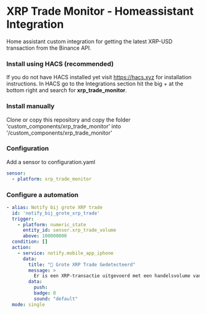 # XRP Trade Monitor - Homeassistant Integration
Home assistant custom integration for getting the latest XRP-USD transaction from the Binance API.

### Install using HACS (recommended)
If you do not have HACS installed yet visit https://hacs.xyz for installation instructions.
In HACS go to the Integrations section hit the big + at the bottom right and search for **xrp_trade_monitor**.

### Install manually
Clone or copy this repository and copy the folder 'custom_components/xrp_trade_monitor' into '<homeassistant config>/custom_components/xrp_trade_monitor'

### Configuration
Add a sensor to configuration.yaml

``` yaml
sensor:
  - platform: xrp_trade_monitor
```

### Configure a automation 

``` yaml
- alias: Notify bij grote XRP trade
  id: 'notify_bij_grote_xrp_trade'
  trigger:
    - platform: numeric_state
      entity_id: sensor.xrp_trade_volume
      above: 100000000
  condition: []
  action:
    - service: notify.mobile_app_iphone
      data:
        title: "🚨 Grote XRP Trade Gedetecteerd"
        message: >
          Er is een XRP-transactie uitgevoerd met een handelsvolume van meer dan 100M XRP!
        data:
          push:
          badge: 0
          sound: "default"
  mode: single
```
